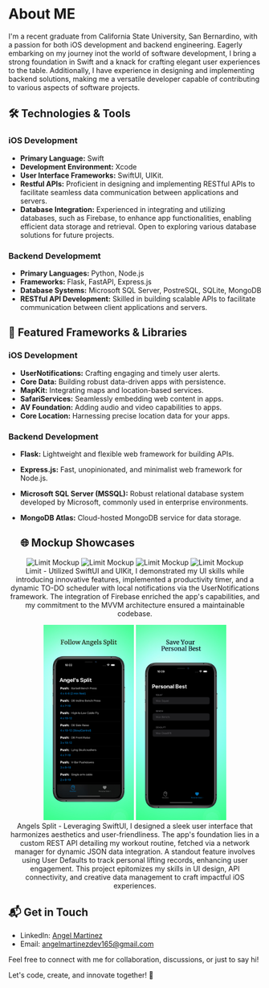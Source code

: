 # About ME

 I'm a recent graduate from California State University, San Bernardino, with a passion for both iOS development and backend engineering. Eagerly embarking on my journey inot the world of software development, I bring a strong foundation in Swift and a knack for crafting elegant user experiences to the table. Additionally, I have experience in designing and implementing backend solutions, making me a versatile developer capable of contributing to various aspects of software projects.
 
## 🛠️ Technologies & Tools

### iOS Development
- **Primary Language:** Swift
- **Development Environment:** Xcode
- **User Interface Frameworks:** SwiftUI, UIKit.
- **Restful APIs:** Proficient in designing and implementing RESTful APIs to facilitate seamless data communication between applications and servers.
- **Database Integration:** Experienced in integrating and utilizing databases, such as Firebase, to enhance app functionalities, enabling efficient data storage and retrieval. Open to exploring various database solutions for future projects.

### Backend Developmemt
- **Primary Languages:** Python, Node.js
- **Frameworks:** Flask, FastAPI, Express.js
- **Database Systems:**  Microsoft SQL Server, PostreSQL, SQLite, MongoDB
- **RESTful API Development:** Skilled in building scalable APIs to facilitate communication between client applications and servers.

## 🚀 Featured Frameworks & Libraries

### iOS Development

- **UserNotifications:** Crafting engaging and timely user alerts.
- **Core Data:** Building robust data-driven apps with persistence.
- **MapKit:** Integrating maps and location-based services.
- **SafariServices:** Seamlessly embedding web content in apps.
- **AV Foundation:** Adding audio and video capabilities to apps.
- **Core Location:** Harnessing precise location data for your apps.

### Backend Development

- **Flask:** Lightweight and flexible web framework for building APIs.
- **Express.js:** Fast, unopinionated, and minimalist web framework for Node.js.
- **Microsoft SQL Server (MSSQL):** Robust relational database system developed by Microsoft, commonly used in enterprise environments.
- **MongoDB Atlas:** Cloud-hosted MongoDB service for data storage.

  ## 🌐 Mockup Showcases
  
<p align="center">
  <img src="https://github.com/lxAnxietyxl/limit/blob/main/LimitMock/Apple%20iPhone%2011%20Pro%20Max%20Screenshot%200.png" width = "180" alt="Limit Mockup"> <img src="https://github.com/lxAnxietyxl/limit/blob/main/LimitMock/Apple%20iPhone%2011%20Pro%20Max%20Screenshot%201.png" width = "180" alt="Limit Mockup"> <img src="https://github.com/lxAnxietyxl/limit/blob/main/LimitMock/Apple%20iPhone%2011%20Pro%20Max%20Screenshot%202.png" width = "180" alt="Limit Mockup"> <img src="https://github.com/lxAnxietyxl/limit/blob/main/LimitMock/Apple%20iPhone%2011%20Pro%20Max%20Screenshot%203.png" width = "180" alt="Limit Mockup">
  <br>
  Limit - Utilized SwiftUI and UIKit, I demonstrated my UI skills while introducing innovative features, implemented a productivity timer, and a dynamic TO-DO scheduler with local notifications via the UserNotifications framework. The integration of Firebase enriched the app's capabilities, and my commitment to the MVVM architecture ensured a maintainable codebase.
</p>

<p align="center">
  <img src="https://github.com/Angel39706/AngelsSplit/blob/main/MockUpViews/AngelsSplit.png" width = "180" alt="Angels Split Mockup"> <img src="https://github.com/Angel39706/AngelsSplit/blob/main/MockUpViews/PersonalRecord.png" width = "180" alt="Angels Split Mockup">
  <br>
  Angels Split - Leveraging SwiftUI, I designed a sleek user interface that harmonizes aesthetics and user-friendliness. The app's foundation lies in a custom REST API detailing my workout routine, fetched via a network manager for dynamic JSON data integration. A standout feature involves using User Defaults to track personal lifting records, enhancing user engagement. This project epitomizes my skills in UI design, API connectivity, and creative data management to craft impactful iOS experiences.
</p>

<!-- Add more mockup showcases as needed -->

## 📬 Get in Touch

- LinkedIn: [Angel Martinez](https://www.linkedin.com/in/angel-martinez-b0b7b5217/)
- Email: [angelmartinezdev165@gmail.com](mailto:angelmartinezdev165@gmail.com)

Feel free to connect with me for collaboration, discussions, or just to say hi!

Let's code, create, and innovate together! 🚀


<!---
Angel39706/Angel39706 is a ✨ special ✨ repository because its `README.md` (this file) appears on your GitHub profile.
You can click the Preview link to take a look at your changes.
--->
